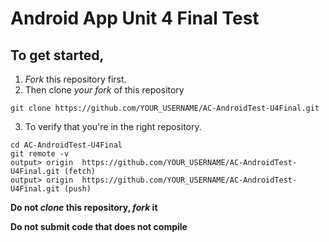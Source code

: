 # Android App Unit 4 Final Test

## To get started,

1. *Fork* this repository first.
2. Then clone *your fork* of this repository

```
git clone https://github.com/YOUR_USERNAME/AC-AndroidTest-U4Final.git
```
3. To verify that you're in the right repository.
```
cd AC-AndroidTest-U4Final
git remote -v
output> origin  https://github.com/YOUR_USERNAME/AC-AndroidTest-U4Final.git (fetch)
output> origin  https://github.com/YOUR_USERNAME/AC-AndroidTest-U4Final.git (push)
```

**Do not *clone* this repository, *fork* it**



**Do not submit code that does not compile**

